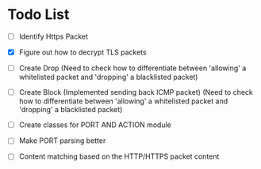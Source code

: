 # Todo List

- [ ] Identify Https Packet
- [x] Figure out how to decrypt TLS packets
- [ ] Create Drop (Need to check how to differentiate between 'allowing' a whitelisted packet and 'dropping' a blacklisted packet)
- [ ] Create Block (Implemented sending back ICMP packet) (Need to check how to differentiate between 'allowing' a whitelisted packet and 'dropping' a blacklisted packet)
- [ ] Create classes for PORT AND ACTION module 
- [ ] Make PORT parsing better 
- [ ] Content matching based on the HTTP/HTTPS packet content

